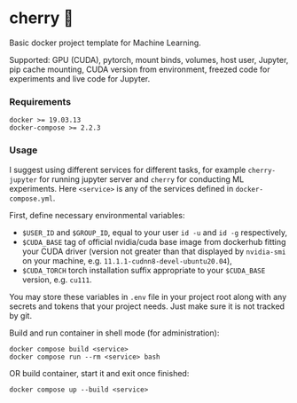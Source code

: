 # cherry 🍒
Basic docker project template for Machine Learning.

Supported: GPU (CUDA), pytorch, mount binds, volumes, host user, Jupyter, pip cache mounting,
CUDA version from environment, freezed code for experiments and live code for Jupyter.

### Requirements
```
docker >= 19.03.13
docker-compose >= 2.2.3
```

### Usage
I suggest using different services for different tasks, for example `cherry-jupyter` for running jupyter server
and `cherry` for conducting ML experiments. Here `<service>` is any of the services  defined in `docker-compose.yml`.

First, define necessary environmental variables:
* `$USER_ID` and `$GROUP_ID`, equal to your user `id -u` and `id -g` respectively,
* `$CUDA_BASE` tag of official nvidia/cuda base image from dockerhub fitting your CUDA driver (version not greater
than that displayed by `nvidia-smi` on your machine, e.g. `11.1.1-cudnn8-devel-ubuntu20.04`),
* `$CUDA_TORCH` torch installation suffix appropriate to your `$CUDA_BASE` version, e.g. `cu111`.

You may store these variables in `.env` file in your project root along with any secrets and tokens
that your project needs. Just make sure it is not tracked by git.

Build and run container in shell mode (for administration):
```
docker compose build <service>
docker compose run --rm <service> bash
```
OR build container, start it and exit once finished:
```
docker compose up --build <service>
```
